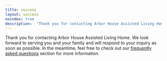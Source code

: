 ```yaml
---
title: success
layout: success
noindex: true
description:  "Thank you for contacting Arbor House Assisted Living Home."
---
```

Thank you for contacting Arbor House Assisted Living Home. We look forward to serving you and your family and will respond to your inquiry as soon as possible.  In the meantime, feel free to check out our [frequently asked questions](/faqs "Answers to frequently asked questions") section for more information.    